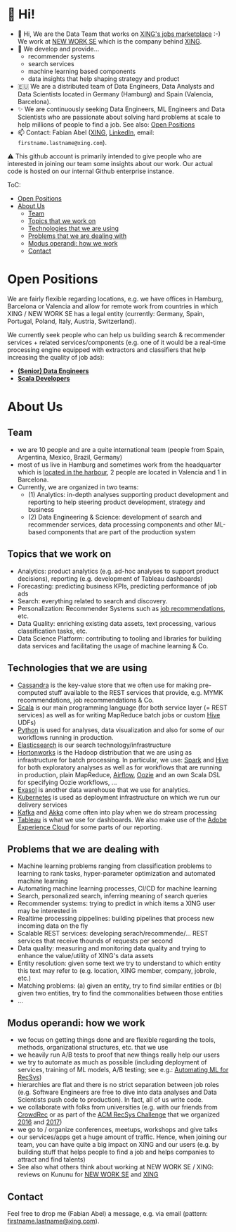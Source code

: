 # 👋 Hi!

- 👋 Hi, We are the Data Team that works on [XING's jobs marketplace](https://xing.com/jobs) :-) We work at [NEW WORK SE](https://www.new-work.se/) which is the company behind [XING](https://xing.com/). 
- 👀  We develop and provide... 
  + recommender systems
  + search services
  + machine learning based components 
  + data insights that help shaping strategy and product
- 🇪🇺 We are a distributed team of Data Engineers, Data Analysts and Data Scientists located in Germany (Hamburg) and Spain (Valencia, Barcelona). 
- ✨ We are continuously seeking Data Engineers, ML Engineers and Data Scientists who are passionate about solving hard problems at scale to help millions of people to find a job. See also: [Open Positions](#open-positions)
- 📫 Contact: Fabian Abel ([XING](https://www.xing.com/profile/Fabian_Abel), [LinkedIn](https://de.linkedin.com/in/fabianabel), email:  `firstname.lastname@xing.com`). 

⚠️ This github account is primarily intended to give people who are interested in joining our team some insights about our work. Our actual code is hosted on our internal Github enterprise instance. 

ToC:

- [Open Positions](#open-positions)
- [About Us](#about-us)
  + [Team](#team)
  + [Topics that we work on](#topics-that-we-work-on)
  + [Technologies that we are using](#technologies-that-we-are-using)
  + [Problems that we are dealing with](#problems-that-we-are-dealing-with)
  + [Modus operandi: how we work](#modus-operandi-how-we-work)
  + [Contact](#contact)

# Open Positions

We are fairly flexible regarding locations, e.g. we have offices in Hamburg, Barcelona or Valencia and allow for remote work from countries in which XING / NEW WORK SE has a legal entity (currently: Germany, Spain, Portugal, Poland, Italy, Austria, Switzerland). 

We currently seek people who can help us building search & recommender services + related services/components (e.g. one of it would be a real-time processing engine equipped with extractors and classifiers that help increasing the quality of job ads): 

- **[(Senior) Data Engineers](https://www.new-work.se/de/karriere/jobs/job/senior-data-engineer-m-f-x-1320823)** 
- **[Scala Developers](https://www.new-work.se/de/karriere/jobs/job/senior-scala-developer-1337608)** 

# About Us

## Team

- we are 10 people and are a quite international team (people from Spain, Argentina, Mexico, Brazil, Germany)
- most of us live in Hamburg and sometimes work from the headquarter which is [located in the harbour](https://www.google.com/maps/place/Unilever+Haus,+Strandkai+1,+20457+Hamburg/@53.5389891,9.991192,17z/data=!3m1!4b1!4m5!3m4!1s0x47b18f004b230c6f:0xa7b6b23ba647bbd8!8m2!3d53.5389891!4d9.9933807), 2 people are located in Valencia and 1 in Barcelona. 
- Currently, we are organized in two teams: 
  + (1) Analytics: in-depth analyses supporting product development and reporting to help steering product development, strategy and business
  + (2) Data Engineering & Science: development of search and recommender services, data processing components and other ML-based components that are part of the production system


## Topics that we work on

- Analytics: product analytics (e.g. ad-hoc analyses to support product decisions), reporting (e.g. development of Tableau dashboards)
- Forecasting: predicting business KPIs, predicting performance of job ads
- Search: everything related to search and discovery. 
- Personalization: Recommender Systems such as [job recommendations](https://www.xing.com/jobs/), etc. 
- Data Quality: enriching existing data assets, text processing, various classification tasks, etc.
- Data Science Platform: contributing to tooling and libraries for building data services and facilitating the usage of machine learning & Co.


## Technologies that we are using

- [Cassandra](http://cassandra.apache.org/) is the key-value store that we often use for making pre-computed stuff available to the REST services that provide, e.g. MYMK recommendations, job recommendations & Co.
- [Scala](http://scala-lang.org/) is our main programming language (for both service layer (= REST services) as well as for writing MapReduce batch jobs or custom [Hive](https://hive.apache.org/) UDFs)
- [Python](https://www.python.org/) is used for analyses, data visualization and also for some of our workflows running in production. 
- [Elasticsearch](https://www.elastic.co/) is our search technology/infrastructure
- [Hortonworks](http://hortonworks.com/) is the Hadoop distribution that we are using as infrastructure for batch processing. In particular, we use: [Spark](http://spark.apache.org/) and [Hive](https://hive.apache.org/) for both exploratory analyses as well as for workflows that are running in production, plain MapReduce, [Airflow](https://airflow.apache.org/), [Oozie](http://oozie.apache.org/) and an own Scala DSL for specifying Oozie workflows, ...
- [Exasol](https://www.exasol.com/) is another data warehouse that we use for analytics. 
- [Kubernetes](https://kubernetes.io/) is used as deployment infrastructure on which we run our delivery services
- [Kafka](http://kafka.apache.org/) and [Akka](http://akka.io/) come often into play when we do stream processing
- [Tableau](https://www.tableau.com/) is what we use for dashboards. We also make use of the [Adobe Experience Cloud](https://business.adobe.com/) for some parts of our reporting. 

## Problems that we are dealing with

- Machine learning problems ranging from classification problems to learning to rank tasks, hyper-parameter optimization and automated machine learning
- Automating machine learning processes, CI/CD for machine learning
- Search, personalized search, inferring meaning of search queries
- Recommender systems: trying to predict in which items a XING user may be interested in
- Realtime processing pippelines: building pipelines that process new incoming data on the fly
- Scalable REST services: developing serach/recommende/... REST services that receive thounds of requests per second
- Data quality: measuring and monitoring data quality and trying to enhance the value/utility of XING's data assets
- Entity resolution: given some text we try to understand to which entity this text may refer to (e.g. location, XING member, company, jobrole, etc.)
- Matching problems: (a) given an entity, try to find similar entities or (b) given two entities, try to find the commonalities between those entities
- ...

## Modus operandi: how we work

- we focus on getting things done and are flexible regarding the tools, methods, organizational structures, etc. that we use
- we heavily run A/B tests to proof that new things really help our users
- we try to automate as much as possible (including deployment of services, training of ML models, A/B testing; see e.g.: [Automating ML for RecSys](http://fabianabel.de/dn19/2019-11-automating-ml-for-recsys.pdf))
- hierarchies are flat and there is no strict separation between job roles (e.g. Software Engineers are free to dive into data analyses and Data Scientists push code to production). In fact, all of us write code. 
- we collaborate with folks from universities (e.g. with our friends from [CrowdRec](http://crowdrec.eu/) or as part of the [ACM RecSys Challenge](http://recsyschallenge.com/) that we organized [2016](http://2016.recsyschallenge.com/) and [2017](http://2017.recsyschallenge.com/))
- we go to / organize conferences, meetups, workshops and give talks 
- our services/apps get a huge amount of traffic. Hence, when joining our team, you can have quite a big impact on XING and our users (e.g. by building stuff that helps people to find a job and helps companies to attract and find talents)
- See also what others think about working at NEW WORK SE / XING: reviews on Kununu for [NEW WORK SE](https://www.kununu.com/new-work) and [XING](https://www.kununu.com/xing)

## Contact

Feel free to drop me (Fabian Abel) a message, e.g. via email (pattern: firstname.lastname@xing.com).
